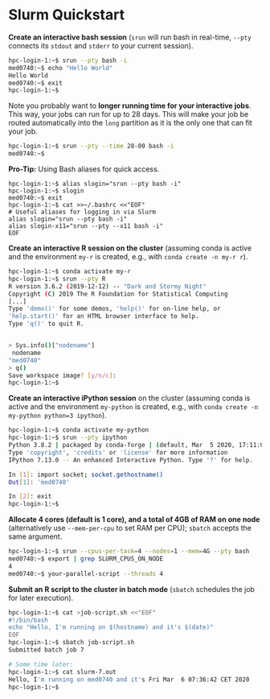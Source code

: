 # Slurm Quickstart

**Create an interactive bash session** (`srun` will run bash in real-time, `--pty` connects its `stdout` and `stderr` to your current session).

```bash
hpc-login-1:~$ srun --pty bash -i
med0740:~$ echo "Hello World"
Hello World
med0740:~$ exit
hpc-login-1:~$
```

Note you probably want to **longer running time for your interactive jobs**.
This way, your jobs can run for up to 28 days.
This will make your job be routed automatically into the `long` partition as it is the only one that can fit your job.

```bash
hpc-login-1:~$ srun --pty --time 28-00 bash -i
med0740:~$
```

**Pro-Tip:** Using Bash aliases for quick access.

```
hpc-login-1:~$ alias slogin="srun --pty bash -i"
hpc-login-1:~$ slogin
med0740:~$ exit
hpc-login-1:~$ cat >>~/.bashrc <<"EOF"
# Useful aliases for logging in via Slurm
alias slogin="srun --pty bash -i"
alias slogin-x11="srun --pty --x11 bash -i"
EOF
```

**Create an interactive R session on the cluster** (assuming conda is active and the environment `my-r` is created, e.g., with `conda create -n my-r r`).

```bash
hpc-login-1:~$ conda activate my-r
hpc-login-1:~$ srun --pty R
R version 3.6.2 (2019-12-12) -- "Dark and Stormy Night"
Copyright (C) 2019 The R Foundation for Statistical Computing
[...]
Type 'demo()' for some demos, 'help()' for on-line help, or
'help.start()' for an HTML browser interface to help.
Type 'q()' to quit R.


> Sys.info()["nodename"]
 nodename
"med0740"
> q()
Save workspace image? [y/n/c]:
hpc-login-1:~$
```

**Create an interactive iPython session** on the cluster (assuming conda is active and the environment `my-python` is created, e.g., with `conda create -n my-python python=3 ipython`).

```bash
hpc-login-1:~$ conda activate my-python
hpc-login-1:~$ srun --pty ipython
Python 3.8.2 | packaged by conda-forge | (default, Mar  5 2020, 17:11:00)
Type 'copyright', 'credits' or 'license' for more information
IPython 7.13.0 -- An enhanced Interactive Python. Type '?' for help.

In [1]: import socket; socket.gethostname()
Out[1]: 'med0740'

In [2]: exit
hpc-login-1:~$
```

**Allocate 4 cores (default is 1 core), and a total of 4GB of RAM on one node** (alternatively use `--mem-per-cpu` to set RAM per CPU); `sbatch` accepts the same argument.

```bash
hpc-login-1:~$ srun --cpus-per-task=4 --nodes=1 --mem=4G --pty bash
med0740:~$ export | grep SLURM_CPUS_ON_NODE
4
med0740:~$ your-parallel-script --threads 4
```

**Submit an R script to the cluster in batch mode** (`sbatch` schedules the job for later execution).

```bash
hpc-login-1:~$ cat >job-script.sh <<"EOF"
#!/bin/bash
echo "Hello, I'm running on $(hostname) and it's $(date)"
EOF
hpc-login-1:~$ sbatch job-script.sh
Submitted batch job 7

# Some time later:
hpc-login-1:~$ cat slurm-7.out
Hello, I'm running on med0740 and it's Fri Mar  6 07:36:42 CET 2020
hpc-login-1:~$
```
